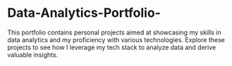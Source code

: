 # Data-Analytics-Portfolio-
This portfolio contains personal projects aimed at showcasing my skills in data analytics and my proficiency with various technologies. Explore these projects to see how I leverage my tech stack to analyze data and derive valuable insights.
